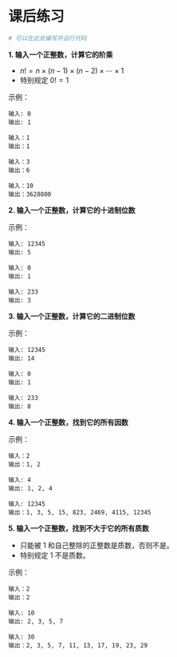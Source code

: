# 课后练习

```python shift
# 可以在此处编写并运行代码
```

**1. 输入一个正整数，计算它的阶乘**

* $n! = n \times (n-1) \times (n-2) \times \cdots \times 1$
* 特别规定 $0! = 1$

示例：

```text
输入: 0  
输出: 1

输入：1
输出：1

输入：3
输出：6

输入：10
输出：3628800
```

**2. 输入一个正整数，计算它的十进制位数**

示例：  

```text
输入: 12345  
输出: 5

输入: 0  
输出: 1

输入: 233  
输出: 3
```

**3. 输入一个正整数，计算它的二进制位数**

示例：

```text
输入: 12345  
输出: 14

输入: 0  
输出: 1

输入: 233  
输出: 8
```

**4. 输入一个正整数，找到它的所有因数**

示例：  

```text
输入：2
输出：1, 2

输入: 4
输出: 1, 2, 4

输入: 12345
输出：1, 3, 5, 15, 823, 2469, 4115, 12345
```

**5. 输入一个正整数，找到不大于它的所有质数**

* 只能被 1 和自己整除的正整数是质数，否则不是。
* 特别规定 1 不是质数。

示例：  

```text
输入：2
输出：2

输入: 10
输出: 2, 3, 5, 7

输入: 30
输出：2, 3, 5, 7, 11, 13, 17, 19, 23, 29
```
